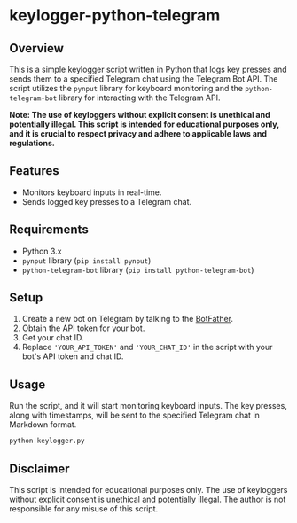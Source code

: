 # keylogger-python-telegram

## Overview
This is a simple keylogger script written in Python that logs key presses and sends them to a specified Telegram chat using the Telegram Bot API. The script utilizes the `pynput` library for keyboard monitoring and the `python-telegram-bot` library for interacting with the Telegram API.

**Note: The use of keyloggers without explicit consent is unethical and potentially illegal. This script is intended for educational purposes only, and it is crucial to respect privacy and adhere to applicable laws and regulations.**

## Features
- Monitors keyboard inputs in real-time.
- Sends logged key presses to a Telegram chat.

## Requirements
- Python 3.x
- `pynput` library (`pip install pynput`)
- `python-telegram-bot` library (`pip install python-telegram-bot`)

## Setup
1. Create a new bot on Telegram by talking to the [BotFather](https://telegram.me/botfather).
2. Obtain the API token for your bot.
3. Get your chat ID.
4. Replace `'YOUR_API_TOKEN'` and `'YOUR_CHAT_ID'` in the script with your bot's API token and chat ID.

## Usage
Run the script, and it will start monitoring keyboard inputs. The key presses, along with timestamps, will be sent to the specified Telegram chat in Markdown format.

```bash
python keylogger.py
```

## Disclaimer
This script is intended for educational purposes only. The use of keyloggers without explicit consent is unethical and potentially illegal. The author is not responsible for any misuse of this script.
